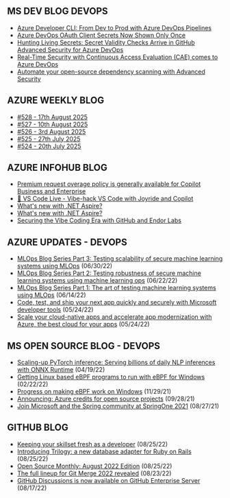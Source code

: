 ## MS DEV BLOG DEVOPS 

<!-- DEVBLOGDEVOPS:START -->
- [Azure Developer CLI: From Dev to Prod with Azure DevOps Pipelines](https://devblogs.microsoft.com/devops/azure-developer-cli-from-dev-to-prod-with-azure-devops-pipelines/)
- [Azure DevOps OAuth Client Secrets Now Shown Only Once](https://devblogs.microsoft.com/devops/azure-devops-oauth-client-secrets-now-shown-only-once/)
- [Hunting Living Secrets: Secret Validity Checks Arrive in GitHub Advanced Security for Azure DevOps](https://devblogs.microsoft.com/devops/hunting-living-secrets-secret-validity-checks-arrive-in-github-advanced-security-for-azure-devops/)
- [Real-Time Security with Continuous Access Evaluation (CAE) comes to Azure DevOps](https://devblogs.microsoft.com/devops/real-time-security-with-continuous-access-evaluation-cae-comes-to-azure-devops/)
- [Automate your open-source dependency scanning with Advanced Security](https://devblogs.microsoft.com/devops/automate-your-open-source-dependency-scanning-with-advanced-security/)
<!-- DEVBLOGDEVOPS:END -->


## AZURE WEEKLY BLOG

<!-- AZUREWEEKLY:START -->
- [#528 - 17th August 2025](https://azureweekly.info/issue-528.html)
- [#527 - 10th August 2025](https://azureweekly.info/issue-527.html)
- [#526 - 3rd August 2025](https://azureweekly.info/issue-526.html)
- [#525 - 27th July 2025](https://azureweekly.info/issue-525.html)
- [#524 - 20th July 2025](https://azureweekly.info/issue-524.html)
<!-- AZUREWEEKLY:END -->

## AZURE INFOHUB BLOG 

<!-- AZUREINFOHUB:START -->
- [Premium request overage policy is generally available for Copilot Business and Enterprise](https://github.blog/changelog/2025-08-22-premium-request-overage-policy-is-generally-available-for-copilot-business-and-enterprise)
- [🔴 VS Code Live - Vibe-hack VS Code with Joyride and Copilot](https://www.youtube.com/watch?v=Nt1p6yreAUU)
- [What&#39;s new with .NET Aspire?](https://www.youtube.com/watch?v=FseIFFXGbvw)
- [What&#39;s new with .NET Aspire?](https://www.youtube.com/watch?v=oLF1Z8DcqaA)
- [Securing the Vibe Coding Era with GitHub and Endor Labs](https://www.youtube.com/watch?v=-AJnsmYODIk)
<!-- AZUREINFOHUB:END -->


## AZURE UPDATES - DEVOPS 

<!-- AZUREUPDATES:START -->

 - [MLOps Blog Series Part 3: Testing scalability of secure machine learning systems using MLOps](https://azure.microsoft.com/blog/mlops-blog-series-part-3-testing-scalability-of-secure-machine-learning-systems-using-mlops/) (06/30/22)
 - [MLOps Blog Series Part 2: Testing robustness of secure machine learning systems using machine learning ops](https://azure.microsoft.com/blog/mlops-blog-series-part-2-testing-robustness-of-secure-machine-learning-systems-using-machine-learning-ops/) (06/22/22)
 - [MLOps Blog Series Part 1: The art of testing machine learning systems using MLOps](https://azure.microsoft.com/blog/mlops-blog-series-part-1-the-art-of-testing-machine-learning-systems-using-mlops/) (06/14/22)
 - [Code, test, and ship your next app quickly and securely with Microsoft developer tools](https://azure.microsoft.com/blog/code-test-and-ship-your-next-app-quickly-and-securely-with-microsoft-developer-tools/) (05/24/22)
 - [Scale your cloud-native apps and accelerate app modernization with Azure, the best cloud for your apps](https://azure.microsoft.com/blog/scale-your-cloudnative-apps-and-accelerate-app-modernization-with-azure-the-best-cloud-for-your-apps/) (05/24/22)
<!-- AZUREUPDATES:END -->


## MS OPEN SOURCE BLOG - DEVOPS 

<!-- MSOPENSOURCEBLOG:START -->

 - [Scaling-up PyTorch inference: Serving billions of daily NLP inferences with ONNX Runtime](https://cloudblogs.microsoft.com/opensource/2022/04/19/scaling-up-pytorch-inference-serving-billions-of-daily-nlp-inferences-with-onnx-runtime/) (04/19/22)
 - [Getting Linux based eBPF programs to run with eBPF for Windows](https://cloudblogs.microsoft.com/opensource/2022/02/22/getting-linux-based-ebpf-programs-to-run-with-ebpf-for-windows/) (02/22/22)
 - [Progress on making eBPF work on Windows](https://cloudblogs.microsoft.com/opensource/2021/11/29/progress-on-making-ebpf-work-on-windows/) (11/29/21)
 - [Announcing: Azure credits for open source projects](https://cloudblogs.microsoft.com/opensource/2021/09/28/announcing-azure-credits-for-open-source-projects/) (09/28/21)
 - [Join Microsoft and the Spring community at SpringOne 2021](https://cloudblogs.microsoft.com/opensource/2021/08/27/join-microsoft-and-the-spring-community-at-springone-2021/) (08/27/21)
<!-- MSOPENSOURCEBLOG:END -->


## GITHUB BLOG


<!-- GITHUB:START -->

 - [Keeping your skillset fresh as a developer](https://github.blog/2022-08-25-keeping-your-skillset-fresh-as-a-developer/) (08/25/22)
 - [Introducing Trilogy: a new database adapter for Ruby on Rails](https://github.blog/2022-08-25-introducing-trilogy-a-new-database-adapter-for-ruby-on-rails/) (08/25/22)
 - [Open Source Monthly: August 2022 Edition](https://github.blog/2022-08-25-open-source-monthly-august-2022-edition/) (08/25/22)
 - [The full lineup for Git Merge 2022 revealed](https://github.blog/2022-08-23-the-full-lineup-for-git-merge-2022-revealed/) (08/23/22)
 - [GitHub Discussions is now available on GitHub Enterprise Server](https://github.blog/2022-08-17-github-discussions-is-now-available-on-github-enterprise-server/) (08/17/22)
<!-- GITHUB:END -->
